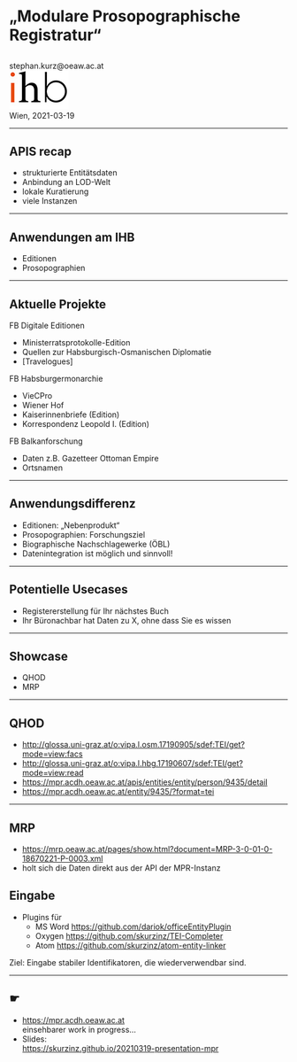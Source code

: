 # „Modulare Prosopographische Registratur“

## 

<div id="top-right">
</div>

<div id="bottom-left">
stephan.kurz@oeaw.ac.at
</div>

<div id="bottom-right">
<img src="assets/ihb_deutsch_web70.jpg"/><br/>
Wien, 2021-03-19
</div>

---

## APIS recap

* strukturierte Entitätsdaten
* Anbindung an LOD-Welt
* lokale Kuratierung
* viele Instanzen

---


## Anwendungen am IHB

* Editionen
* Prosopographien

---


## Aktuelle Projekte

FB Digitale Editionen

* Ministerratsprotokolle-Edition
* Quellen zur Habsburgisch-Osmanischen Diplomatie
* [Travelogues]

FB Habsburgermonarchie

* VieCPro
* Wiener Hof
* Kaiserinnenbriefe (Edition)
* Korrespondenz Leopold I. (Edition)

FB Balkanforschung

* Daten z.B. Gazetteer Ottoman Empire
* Ortsnamen

---


## Anwendungsdifferenz

* Editionen: „Nebenprodukt“
* Prosopographien: Forschungsziel 
* Biographische Nachschlagewerke (ÖBL)
* Datenintegration ist möglich und sinnvoll!

---


## Potentielle Usecases

* Registererstellung für Ihr nächstes Buch
* Ihr Büronachbar hat Daten zu X, ohne dass Sie es wissen

---


## Showcase

* QHOD
* MRP

---


## QHOD

<!-- 
Ich fang mit dem Projekt an, wo wir bis jetzt die Verlinkungen noch gar nicht haben
-->

* http://glossa.uni-graz.at/o:vipa.l.osm.17190905/sdef:TEI/get?mode=view:facs
* http://glossa.uni-graz.at/o:vipa.l.hbg.17190607/sdef:TEI/get?mode=view:read
* https://mpr.acdh.oeaw.ac.at/apis/entities/entity/person/9435/detail
* https://mpr.acdh.oeaw.ac.at/entity/9435/?format=tei

---


## MRP

* https://mrp.oeaw.ac.at/pages/show.html?document=MRP-3-0-01-0-18670221-P-0003.xml
* holt sich die Daten direkt aus der API der MPR-Instanz

## Eingabe

<!-- Das ist bis jetzt der Output gewesen, was den Input betrifft: -->

* Plugins für 
  * MS Word https://github.com/dariok/officeEntityPlugin
  * Oxygen https://github.com/skurzinz/TEI-Completer
  * Atom https://github.com/skurzinz/atom-entity-linker


Ziel: Eingabe stabiler Identifikatoren, die wiederverwendbar sind. 


---

## ☛

* https://mpr.acdh.oeaw.ac.at <br/>
einsehbarer work in progress… 
* Slides: <br/>https://skurzinz.github.io/20210319-presentation-mpr



